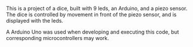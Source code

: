This is a project of a dice, built with 9 leds, an Arduino, and a piezo sensor. The dice is controlled by movement in front of the piezo sensor, and is displayed with the leds.

A Arduino Uno was used when developing and executing this code, but corresponding microcontrollers may work.
